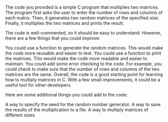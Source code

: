 
The code you provided is a simple C program that multiplies two matrices. The program first asks the user to enter the number of rows and columns of each matrix. Then, it generates two random matrices of the specified size. Finally, it multiplies the two matrices and prints the result.

The code is well-commented, so it should be easy to understand. However, there are a few things that you could improve:

You could use a function to generate the random matrices. This would make the code more reusable and easier to test.
You could use a function to print the matrices. This would make the code more readable and easier to maintain.
You could add some error checking to the code. For example, you could check to make sure that the number of rows and columns of the two matrices are the same.
Overall, the code is a good starting point for learning how to multiply matrices in C. With a few small improvements, it could be a useful tool for other developers.

Here are some additional things you could add to the code:

A way to specify the seed for the random number generator.
A way to save the results of the multiplication to a file.
A way to multiply matrices of different sizes.

